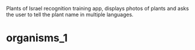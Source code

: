 Plants of Israel recognition training app, displays photos of plants and asks the user to tell the plant name in multiple languages.
# organisms_1
